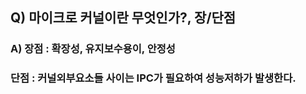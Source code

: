 ## Q) 마이크로 커널이란 무엇인가?, 장/단점

### A) 장점 : 확장성, 유지보수용이, 안정성
### 단점 : 커널외부요소들 사이는 IPC가 필요하여 성능저하가 발생한다.    